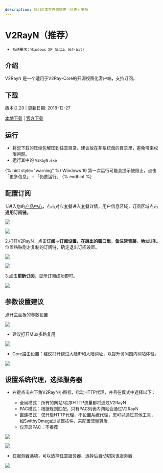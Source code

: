 ```yaml
---
description: 我们对本客户端提供「优先」支持
---
```


# V2RayN（推荐）

* `系统要求：Windows XP 及以上（64-bit）`

## 介绍

V2RayN 是一个适用于V2Ray-Core的开源视图化客户端，支持订阅。

## 下载

版本:2.20 \| 更新日期: 2018-12-27

[本地下载](https://ivynet.nu/dl.php?type=d&id=11) \| [官](https://github.com/2dust/v2rayN/releases/download/2.20/v2rayN-Core.zip)[方下载](https://github.com/2dust/v2rayN/releases/download/2.20/v2rayN-Core.zip)

## 运行

* 将您下载的压缩包解压到任意目录，建议放在非系统盘的目录里，避免带来权限问题。
* 运行其中的 `V2RayN.exe`

{% hint style="warning" %}
Windows 10 第一次运行可能会提示被阻止，点击「更多信息」 - 「仍要运行」
{% endhint %}

## 配置订阅

1.进入您的[产品中心](https://bmxcloud.cc/clientarea.php)，点击对应套餐进入套餐详情，用户信息区域，订阅区域点击**通用订阅链。**

![](../../.gitbook/assets/image%20%2812%29.png)

![](../../.gitbook/assets/image%20%2854%29.png)

2.打开V2RayN，点击**订阅**-&gt;**订阅设置，**在跳出的窗口里，备注**常青藤**，**地址URL**位置粘贴刚才复制的订阅链，确定退出订阅设置。

![](../../.gitbook/assets/1.png)

![](../../.gitbook/assets/image%20%283%29.png)

3.点击**更新订阅**，显示订阅成功即可。

![](../../.gitbook/assets/2.png)

## 参数设置建议

点开主面板的参数设置

![](../../.gitbook/assets/image-93.png)

* 建议打开Mux多路复用

![](../../.gitbook/assets/image-34.png)

* Core路由设置：建议打开绕过大陆IP和大陆网址，以提升访问国内网站体验。

![](../../.gitbook/assets/image-86.png)

## 设置系统代理，选择服务器

* 右键点击右下角V2RayN小图标，启动HTTP代理，并且在模式中选择以下：

  * 全局模式：所有的网站/程序HTTP流量都将通过V2RayN
  * PAC模式：根据规则匹配，只有PAC列表内网站会通过V2RayN
  * 直连模式：仅开启HTTP代理，不设置系统代理，您可以通过其他工具，如SwithyOmega浏览器插件，来配置流量转发
  * 仅开启PAC：不推荐

![](../../.gitbook/assets/image%20%2816%29.png)

![](../../.gitbook/assets/image%20%2842%29.png)

* 在服务器选项，可以选择任意服务器，选择后自动切换该服务器

![](../../.gitbook/assets/image%20%284%29.png)



